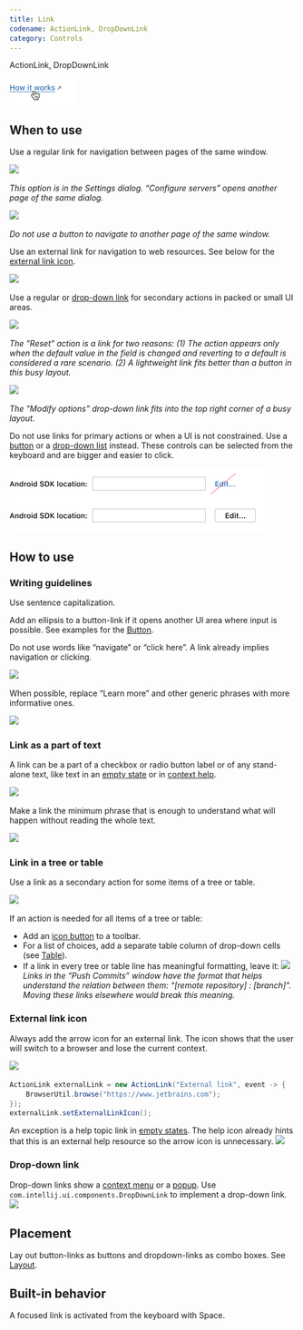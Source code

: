 ```yaml
---
title: Link
codename: ActionLink, DropDownLink
category: Controls
---
```


<tldr>ActionLink, DropDownLink</tldr>

![](../../../images/ui/link/01_example.png)

## When to use

Use a regular link for navigation between pages of the same window.

![](02_deployment_server.png)

*This option is in the Settings dialog. “Configure servers” opens another page of the same dialog.*

![](03_manage_scopes.png)

*Do not use a button to navigate to another page of the same window.*

Use an external link for navigation to web resources. See below for the [external link icon](#external-link-icon).

![](04_external_link.png)

Use a regular or [drop-down link](#drop-down-link) for secondary actions in packed or small UI areas.

![](05_action_regular_link.png)

*The "Reset" action is a link for two reasons: (1) The action appears only when the default value in the field is changed and reverting to a&nbsp;default is considered a rare scenario. (2) A lightweight link fits better than a button in this busy layout.*

![](06_action_dropdown.png)

*The "Modify options" drop-down link fits into the top right corner of a busy layout.*

<p>
Do <control>not</control> use links for primary actions or when a UI is not constrained. Use a <a href="button.topic">button</a> or a <a href="drop_down.md">drop-down list</a> instead. These controls can be selected from the keyboard and are bigger and easier to click.</p>

![](../../../images/ui/link/07_android_sdk.png)


## How to use

### Writing guidelines

Use sentence capitalization.

Add an ellipsis to a button-link if it opens another UI area where input is possible. See examples for the [Button](button.topic).

Do not use words like “navigate” or “click here”. A link already implies navigation or clicking.

![](08_writing_1.png)

When possible, replace “Learn more” and other generic phrases with more informative ones.

![](08_writing_2.png)


### Link as a part of text
A link can be a part of a checkbox or radio button label or of any stand-alone text, like text in an [empty state](empty_state.md) or in [context help](context_help.md).

![](09_part_of_text_1.png)

Make a link the minimum phrase that is enough to understand what will happen without reading the whole text.

![](09_part_of_text_2.png)


### Link in a tree or table
Use a link as a secondary action for some items of a tree or table.

![](10_tree.png)

If an action is needed for all items of a tree or table:
* Add an [icon button](icon_button.md) to a toolbar.
* For a list of choices, add a separate table column of drop-down cells (see [Table](table.md#editing-values)).
* If a link in every tree or table line has meaningful formatting, leave it:
![](11_table.png)
*Links in the “Push Commits” window have the format that helps understand the relation between them: “[remote repository] : [branch]”. Moving these links elsewhere would break this meaning.*


### External link icon
Always add the arrow icon for an external link. The icon shows that the user will switch to a browser and lose the current context.

![](04_external_link.png)

```java
ActionLink externalLink = new ActionLink("External link", event -> {
    BrowserUtil.browse("https://www.jetbrains.com");
});
externalLink.setExternalLinkIcon();
```

An exception is a help topic link in [empty states](empty_state.md). The help icon already hints that this is an external help resource so the arrow icon is unnecessary.
![](12_external_link_no_icon.png)


### Drop-down link

Drop-down links show a [context menu](context_menu.md) or a [popup](popup.md). Use `com.intellij.ui.components.DropDownLink` to implement a drop-down link.
![](13_drop_down_links.png)


## Placement
Lay out button-links as buttons and dropdown-links as combo boxes. See [Layout](layout.md).


## Built-in behavior
A focused link is activated from the keyboard with <shortcut>Space</shortcut>.

